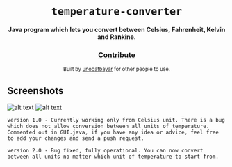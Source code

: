 <div align="center">
  <h1><code>temperature-converter</code></h1>

  <strong>Java program which lets you convert between Celsius, Fahrenheit, Kelvin and Rankine. </strong>

<h3>
    <a href="https://github.com/unobatbayar/Temperature-Converter/pull/new/master">Contribute</a>
  </h3>

  <sub> Built by <a href="https://www.twitter.com/unobatbayar">unobatbayar</a> for other people to use.</sub>
</div>

## Screenshots
![alt text](https://github.com/unobatbayar/temperature-converter/blob/master/Images/img1.png) ![alt text](https://github.com/unobatbayar/temperature-converter/blob/master/Images/img2.png)
    
    version 1.0 - Currently working only from Celsius unit. There is a bug which does not allow conversion between all units of temperature. Commented out in GUI.java, if you have any idea or advice, feel free to add your changes and send a push request.   

    version 2.0 - Bug fixed, fully operational. You can now convert between all units no matter which unit of temperature to start from. 
